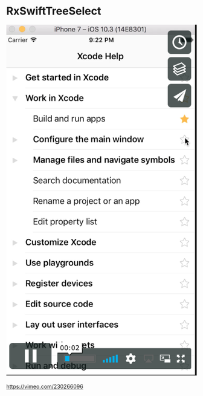 # RxSwiftTreeSelect

[![](https://raw.githubusercontent.com/DianQK/RxSwiftTreeSelect/master/screenshot.png)](https://vimeo.com/230266096)

https://vimeo.com/230266096
